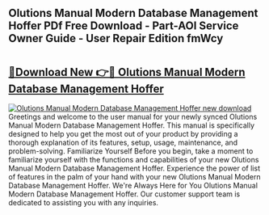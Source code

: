 ## Olutions Manual Modern Database Management Hoffer PDf Free Download - Part-AOI Service Owner Guide - User Repair Edition fmWcy

# <h2><a href="http://bc48843.oget.top/?id=Olutions+Manual+Modern+Database+Management+Hoffer">🔗Download New 👉🔴 Olutions Manual Modern Database Management Hoffer</a></h2>

[![Olutions Manual Modern Database Management Hoffer new download](https://i.imgur.com/5g1atiW.png)](http://bc48843.oget.top/?id=Olutions+Manual+Modern+Database+Management+Hoffer)
Greetings and welcome to the user manual for your newly synced Olutions Manual Modern Database Management Hoffer. This manual is specifically designed to help you get the most out of your product by providing a thorough explanation of its features, setup, usage, maintenance, and problem-solving. Familiarize Yourself Before you begin, take a moment to familiarize yourself with the functions and capabilities of your new Olutions Manual Modern Database Management Hoffer. Experience the power of list of features in the palm of your hand with your new Olutions Manual Modern Database Management Hoffer. We're Always Here for You Olutions Manual Modern Database Management Hoffer. Our customer support team is dedicated to assisting you with any inquiries.
